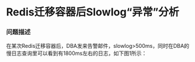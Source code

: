 # Redis迁移容器后Slowlog“异常”分析


### 问题描述

在某次Redis迁移容器后，DBA发来告警邮件，slowlog>500ms，同时在DBA的慢日志查询里可以看到有1800ms左右的日志，如下图1所示：

